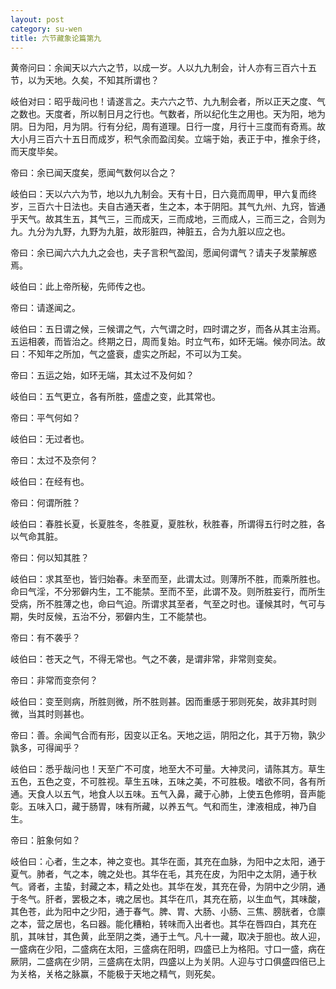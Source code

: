 ```yaml
---
layout: post
category: su-wen
title: 六节藏象论篇第九
---
```


黄帝问曰：余闻天以六六之节，以成一岁。人以九九制会，计人亦有三百六十五节，以为天地。久矣，不知其所谓也？

岐伯对曰：昭乎哉问也！请遂言之。夫六六之节、九九制会者，所以正天之度、气之数也。天度者，所以制日月之行也。气数者，所以纪化生之用也。天为阳，地为阴。日为阳，月为阴。行有分纪，周有道理。日行一度，月行十三度而有奇焉。故大小月三百六十五日而成岁，积气余而盈闰矣。立端于始，表正于中，推余于终，而天度毕矣。

帝曰：余已闻天度矣，愿闻气数何以合之？

岐伯曰：天以六六为节，地以九九制会。天有十日，日六竟而周甲，甲六复而终岁，三百六十日法也。夫自古通天者，生之本，本于阴阳。其气九州、九窍，皆通乎天气。故其生五，其气三，三而成天，三而成地，三而成人，三而三之，合则为九。九分为九野，九野为九脏，故形脏四，神脏五，合为九脏以应之也。

帝曰：余已闻六六九九之会也，夫子言积气盈闰，愿闻何谓气？请夫子发蒙解惑焉。

岐伯曰：此上帝所秘，先师传之也。

帝曰：请遂闻之。

岐伯曰：五日谓之候，三候谓之气，六气谓之时，四时谓之岁，而各从其主治焉。五运相袭，而皆治之。终期之日，周而复始。时立气布，如环无端。候亦同法。故曰：不知年之所加，气之盛衰，虚实之所起，不可以为工矣。

帝曰：五运之始，如环无端，其太过不及何如？

岐伯曰：五气更立，各有所胜，盛虚之变，此其常也。

帝曰：平气何如？

岐伯曰：无过者也。

帝曰：太过不及奈何？

岐伯曰：在经有也。

帝曰：何谓所胜？

岐伯曰：春胜长夏，长夏胜冬，冬胜夏，夏胜秋，秋胜春，所谓得五行时之胜，各以气命其脏。

帝曰：何以知其胜？

岐伯曰：求其至也，皆归始春。未至而至，此谓太过。则薄所不胜，而乘所胜也。命曰气淫，不分邪僻内生，工不能禁。至而不至，此谓不及。则所胜妄行，而所生受病，所不胜薄之也，命曰气迫。所谓求其至者，气至之时也。谨候其时，气可与期，失时反候，五治不分，邪僻内生，工不能禁也。

帝曰：有不袭乎？

岐伯曰：苍天之气，不得无常也。气之不袭，是谓非常，非常则变矣。

帝曰：非常而变奈何？

岐伯曰：变至则病，所胜则微，所不胜则甚。因而重感于邪则死矣，故非其时则微，当其时则甚也。

帝曰：善。余闻气合而有形，因变以正名。天地之运，阴阳之化，其于万物，孰少孰多，可得闻乎？

岐伯曰：悉乎哉问也！天至广不可度，地至大不可量。大神灵问，请陈其方。草生五色，五色之变，不可胜视。草生五味，五味之美，不可胜极。嗜欲不同，各有所通。天食人以五气，地食人以五味。五气入鼻，藏于心肺，上使五色修明，音声能彰。五味入口，藏于肠胃，味有所藏，以养五气。气和而生，津液相成，神乃自生。

帝曰：脏象何如？

岐伯曰：心者，生之本，神之变也。其华在面，其充在血脉，为阳中之太阳，通于夏气。肺者，气之本，魄之处也。其华在毛，其充在皮，为阳中之太阴，通于秋气。肾者，主蛰，封藏之本，精之处也。其华在发，其充在骨，为阴中之少阴，通于冬气。肝者，罢极之本，魂之居也。其华在爪，其充在筋，以生血气，其味酸，其色苍，此为阳中之少阳，通于春气。脾、胃、大肠、小肠、三焦、膀胱者，仓廪之本，营之居也，名曰器。能化糟粕，转味而入出者也。其华在唇四白，其充在肌，其味甘，其色黄，此至阴之类，通于土气。凡十一藏，取决于胆也。故人迎，一盛病在少阳，二盛病在太阳，三盛病在阳明，四盛已上为格阳。寸口一盛，病在厥阴，二盛病在少阴，三盛病在太阴，四盛以上为关阴。人迎与寸口俱盛四倍已上为关格，关格之脉赢，不能极于天地之精气，则死矣。
